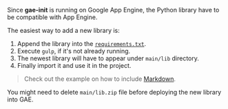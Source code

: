 Since **gae-init** is running on Google App Engine, the Python library have to
be compatible with App Engine.

The easiest way to add a new library is:

1. Append the library into the
   [`requirements.txt`](https://github.com/gae-init/gae-init/blob/master/requirements.txt).
2. Execute `gulp`, if it's not already running.
3. The newest library will have to appear under `main/lib` directory.
4. Finally import it and use it in the project.

> Check out the example on how to include
[Markdown](https://github.com/gae-init/gae-init/pull/366/files).

You might need to delete `main/lib.zip` file before deploying the new library into GAE.
